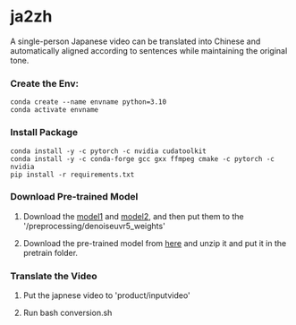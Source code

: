 # ja2zh
A single-person Japanese video can be translated into Chinese and automatically aligned according to sentences while maintaining the original tone.

### Create the Env:
```
conda create --name envname python=3.10
conda activate envname
```

### Install Package
```
conda install -y -c pytorch -c nvidia cudatoolkit
conda install -y -c conda-forge gcc gxx ffmpeg cmake -c pytorch -c nvidia
pip install -r requirements.txt
```

### Download Pre-trained Model

1. Download the [model1](https://drive.google.com/file/d/187AqdBqSEhr44cLfiV1FNxJsVEwr4GIm/view?usp=sharing) and [model2](https://drive.google.com/file/d/1OqqJj3Qo5hcfopyxtkdRhsc1Y7oEIugF/view?usp=drive_link), and then put them to the '/preprocessing/denoiseuvr5_weights'

2. Download the pre-trained model from [here](https://drive.google.com/file/d/1wTg0rchyW_WhWCrbVSKargXFf2GsllIk/view?usp=drive_link) and unzip it and put it in the pretrain folder.

### Translate the Video

1. Put the japnese video to 'product/inputvideo'

2. Run bash conversion.sh



